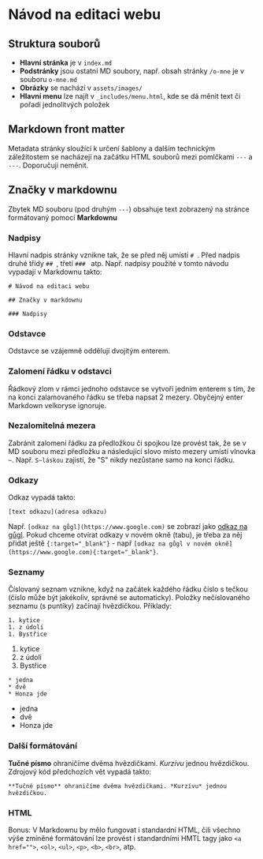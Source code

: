 # Návod na editaci webu

## Struktura souborů

- **Hlavní stránka** je v `index.md`
- **Podstránky** jsou ostatní MD soubory, např. obsah stránky `/o-mne` je v souboru `o-mne.md`
- **Obrázky** se nachází v `assets/images/`
- **Hlavní menu** lze najít v `_includes/menu.html`, kde se dá měnit text či pořadí jednolitvých položek

## Markdown front matter

Metadata stránky sloužící k určení šablony a dalším technickým záležitostem se nacházejí na začátku HTML souborů mezi pomlčkami `---` a `---`. Doporučuji neměnit.

## Značky v markdownu

Zbytek MD souboru (pod druhým `---`) obsahuje text zobrazený na stránce formátovaný pomocí **Markdownu**

### Nadpisy

Hlavní nadpis stránky vznikne tak, že se před něj umístí `# `. Před nadpis druhé třídy `## `, třetí `### ` atp. Např. nadpisy použité v tomto návodu vypadají v Markdownu takto:

```
# Návod na editaci webu

## Značky v markdownu

### Nadpisy
```

### Odstavce

Odstavce se vzájemně oddělují dvojitým enterem.

### Zalomení řádku v odstavci

Řádkový zlom v rámci jednoho odstavce se vytvoří jedním enterem s tím, že na konci zalamovaného řádku se třeba napsat 2 mezery. Obyčejný enter Markdown velkoryse ignoruje.

### Nezalomitelná mezera

Zabránit zalomení řádku za předložkou či spojkou lze provést tak, že se v MD souboru mezi předložku a následující slovo místo mezery umístí vlnovka `~`. Např. `S~láskou` zajistí, že "S" nikdy nezůstane samo na konci řádku. 

### Odkazy

Odkaz vypadá takto:

```
[text odkazu](adresa odkazu)
```

Např. `[odkaz na gůgl](https://www.google.com)` se zobrazí jako [odkaz na gůgl](https://www.google.com). Pokud chceme otvírat odkazy v novém okně (tabu), je třeba za něj přidat ještě `{:target="_blank"}` - např  `[odkaz na gůgl v novém okně](https://www.google.com){:target="_blank"}`.

### Seznamy
Číslovaný seznam vznikne, když na začátek každého řádku číslo s tečkou (číslo může být jakékoliv, správné se automaticky). Položky nečíslovaného seznamu (s puntíky) začínají hvězdičkou. Příklady:

```
1. kytice
1. z údolí
1. Bystřice
```

1. kytice
1. z údolí
1. Bystřice

```
* jedna
* dvě
* Honza jde
```

* jedna
* dvě
* Honza jde

### Další formátování

**Tučné písmo** ohraničíme dvěma hvězdičkami. *Kurzívu* jednou hvězdičkou. Zdrojový kód předchozích vět vypadá takto:

```
**Tučné písmo** ohraničíme dvěma hvězdičkami. *Kurzívu* jednou hvězdičkou. 
```

### HTML

Bonus: V Markdownu by mělo fungovat i standardní HTML, čili všechno výše zmíněné formátování lze provést i standardními HMTL tagy jako `<a href="">`, `<ol>`, `<ul>`, `<p>`, `<b>`, `<br>`, atp.